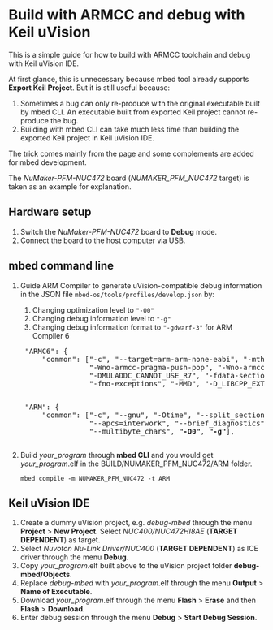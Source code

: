 # Build with ARMCC and debug with Keil uVision

This is a simple guide for how to build with ARMCC toolchain and debug with Keil uVision IDE.

At first glance, this is unnecessary because mbed tool already supports **Export Keil Project**. But it is still useful because:

1. Sometimes a bug can only re-produce with the original executable built by mbed CLI. An executable built from exported Keil project cannot re-produce the bug.
1. Building with mbed CLI can take much less time than building the exported Keil project in Keil uVision IDE.

The trick comes mainly from the [page](http://www.keil.com/support/docs/2310.htm) and some complements are added for mbed development.

The *NuMaker-PFM-NUC472* board (*NUMAKER_PFM_NUC472* target) is taken as an example for explanation.

## Hardware setup
1. Switch the *NuMaker-PFM-NUC472* board to **Debug** mode.
1. Connect the board to the host computer via USB.

## mbed command line
1. Guide ARM Compiler to generate uVision-compatible debug information in the JSON file `mbed-os/tools/profiles/develop.json` by:
    1. Changing optimization level to `"-O0"`
    1. Changing debug information level to `"-g"`
    1. Changing debug information format to `"-gdwarf-3"` for ARM Compiler 6
    
    <pre>
    "ARMC6": {
        "common": ["-c", "--target=arm-arm-none-eabi", "-mthumb", <b>"-O0"</b>, <b>"-g"</b>, <b>"-gdwarf-3"</b>
                   "-Wno-armcc-pragma-push-pop", "-Wno-armcc-pragma-anon-unions",
                   "-DMULADDC_CANNOT_USE_R7", "-fdata-sections",
                   "-fno-exceptions", "-MMD", "-D_LIBCPP_EXTERN_TEMPLATE(...)="],
    </pre>
    
    <pre>
    "ARM": {
        "common": ["-c", "--gnu", "-Otime", "--split_sections",
                   "--apcs=interwork", "--brief_diagnostics", "--restrict",
                   "--multibyte_chars", <b>"-O0"</b>, <b>"-g"</b>],
    </pre>

1. Build *your_program* through **mbed CLI** and you would get *your_program*.elf in the BUILD/NUMAKER_PFM_NUC472/ARM folder.
    ```
    mbed compile -m NUMAKER_PFM_NUC472 -t ARM
    ```

## Keil uVision IDE
1. Create a dummy uVision project, e.g. *debug-mbed* through the menu **Project** > **New Project**. Select *NUC400/NUC472HI8AE* (**TARGET DEPENDENT**) as target.
1. Select *Nuvoton Nu-Link Driver/NUC400* (**TARGET DEPENDENT**) as ICE driver through the menu **Debug**.
1. Copy *your_program*.elf built above to the uVision project folder **debug-mbed/Objects**.
1. Replace *debug-mbed* with *your_program*.elf through the menu **Output** > **Name of Executable**.
1. Download *your_program*.elf through the  menu **Flash** > **Erase** and then **Flash** > **Download**.
1. Enter debug session through the menu **Debug** > **Start Debug Session**.
